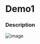 # Demo1

### Description
![image](https://github.com/user-attachments/assets/203184c8-f655-4f3b-9731-b45b49a8558f)
